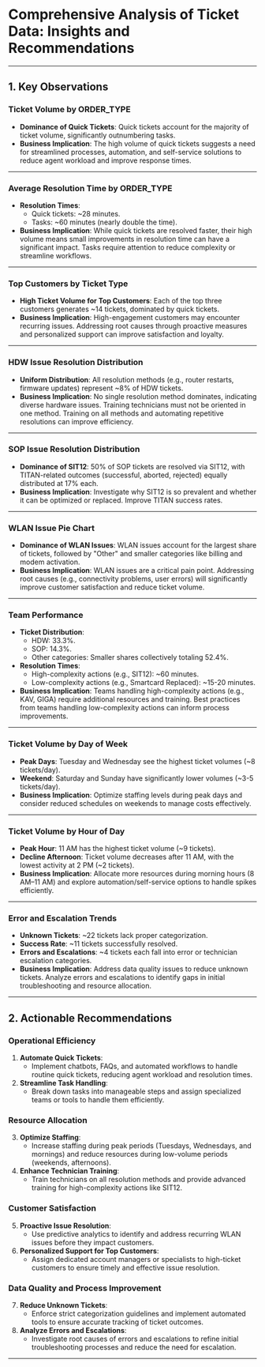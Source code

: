 # Comprehensive Analysis of Ticket Data: Insights and Recommendations
---

## **1. Key Observations**

### **Ticket Volume by ORDER_TYPE**
- **Dominance of <strong>Quick Tickets</strong>**: Quick tickets account for the majority of ticket volume, significantly outnumbering tasks.  
- **Business Implication**: The high volume of quick tickets suggests a need for streamlined processes, automation, and self-service solutions to reduce agent workload and improve response times.

---

### **Average Resolution Time by ORDER_TYPE**
- **Resolution Times**:
  - Quick tickets: ~28 minutes.
  - Tasks: ~60 minutes (nearly double the time).
- **Business Implication**: While quick tickets are resolved faster, their high volume means small improvements in resolution time can have a significant impact. Tasks require attention to reduce complexity or streamline workflows.

---

### **Top Customers by Ticket Type**
- **High Ticket Volume for Top Customers**: Each of the top three customers generates ~14 tickets, dominated by quick tickets.
- **Business Implication**: High-engagement customers may encounter recurring issues. Addressing root causes through proactive measures and personalized support can improve satisfaction and loyalty.

---

### **HDW Issue Resolution Distribution**
- **Uniform Distribution**: All resolution methods (e.g., router restarts, firmware updates) represent ~8% of HDW tickets.
- **Business Implication**: No single resolution method dominates, indicating diverse hardware issues. Training technicians must not be oriented in one method. Training on all methods and automating repetitive resolutions can improve efficiency.

---

### **SOP Issue Resolution Distribution**
- **Dominance of SIT12**: 50% of SOP tickets are resolved via SIT12, with TITAN-related outcomes (successful, aborted, rejected) equally distributed at 17% each.
- **Business Implication**: Investigate why SIT12 is so prevalent and whether it can be optimized or replaced. Improve TITAN success rates.

---

### **WLAN Issue Pie Chart**
- **Dominance of WLAN Issues**: WLAN issues account for the largest share of tickets, followed by "Other" and smaller categories like billing and modem activation.
- **Business Implication**: WLAN issues are a critical pain point. Addressing root causes (e.g., connectivity problems, user errors) will significantly improve customer satisfaction and reduce ticket volume.

---

### **Team Performance**
- **Ticket Distribution**:
  - HDW: 33.3%.
  - SOP: 14.3%.
  - Other categories: Smaller shares collectively totaling 52.4%.
- **Resolution Times**:
  - High-complexity actions (e.g., SIT12): ~60 minutes.
  - Low-complexity actions (e.g., Smartcard Replaced): ~15-20 minutes.
- **Business Implication**: Teams handling high-complexity actions (e.g., KAV, GIGA) require additional resources and training. Best practices from teams handling low-complexity actions can inform process improvements.

---

### **Ticket Volume by Day of Week**
- **Peak Days**: Tuesday and Wednesday see the highest ticket volumes (~8 tickets/day).
- **Weekend**: Saturday and Sunday have significantly lower volumes (~3-5 tickets/day).
- **Business Implication**: Optimize staffing levels during peak days and consider reduced schedules on weekends to manage costs effectively.

---

### **Ticket Volume by Hour of Day**
- **Peak Hour**: 11 AM has the highest ticket volume (~9 tickets).
- **Decline Afternoon**: Ticket volume decreases after 11 AM, with the lowest activity at 2 PM (~2 tickets).
- **Business Implication**: Allocate more resources during morning hours (8 AM–11 AM) and explore automation/self-service options to handle spikes efficiently.

---

### **Error and Escalation Trends**
- **Unknown Tickets**: ~22 tickets lack proper categorization.
- **Success Rate**: ~11 tickets successfully resolved.
- **Errors and Escalations**: ~4 tickets each fall into error or technician escalation categories.
- **Business Implication**: Address data quality issues to reduce unknown tickets. Analyze errors and escalations to identify gaps in initial troubleshooting and resource allocation.

---

## **2. Actionable Recommendations**

### **Operational Efficiency**
1. **Automate Quick Tickets**:
   - Implement chatbots, FAQs, and automated workflows to handle routine quick tickets, reducing agent workload and resolution times.
2. **Streamline Task Handling**:
   - Break down tasks into manageable steps and assign specialized teams or tools to handle them efficiently.

### **Resource Allocation**
3. **Optimize Staffing**:
   - Increase staffing during peak periods (Tuesdays, Wednesdays, and mornings) and reduce resources during low-volume periods (weekends, afternoons).
4. **Enhance Technician Training**:
   - Train technicians on all resolution methods and provide advanced training for high-complexity actions like SIT12.

### **Customer Satisfaction**
5. **Proactive Issue Resolution**:
   - Use predictive analytics to identify and address recurring WLAN issues before they impact customers.
6. **Personalized Support for Top Customers**:
   - Assign dedicated account managers or specialists to high-ticket customers to ensure timely and effective issue resolution.

### **Data Quality and Process Improvement**
7. **Reduce Unknown Tickets**:
   - Enforce strict categorization guidelines and implement automated tools to ensure accurate tracking of ticket outcomes.
8. **Analyze Errors and Escalations**:
   - Investigate root causes of errors and escalations to refine initial troubleshooting processes and reduce the need for escalation.
---